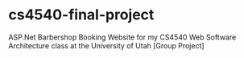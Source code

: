 # cs4540-final-project
ASP.Net Barbershop Booking Website for my CS4540 Web Software Architecture  class at the University of Utah [Group Project]
